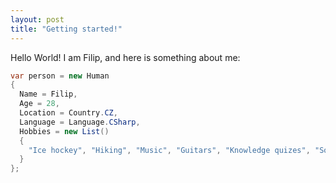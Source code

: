 ```yaml
---
layout: post
title: "Getting started!"
---
```


Hello World!
I am Filip, and here is something about me:

```cs
var person = new Human
{
  Name = Filip,
  Age = 28,
  Location = Country.CZ,
  Language = Language.CSharp,
  Hobbies = new List()
  {
    "Ice hockey", "Hiking", "Music", "Guitars", "Knowledge quizes", "Software engineering" 
  }
};
```